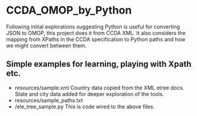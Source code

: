 # CCDA_OMOP_by_Python
Following initial explorations suggesting Python is useful for converting JSON to OMOP, this project does it from CCDA XML. It also considers the mapping from XPaths in the CCDA specification to Python paths and how we might convert between them. 

## Simple examples for learning, playing with Xpath etc.
- resources/sample.xml Country data copied from the XML etree docs. State and city data added for deeper exploration of the tools.
- resources/sample_paths.txt
- /ele_tree_sample.py  This is code wired to the above files.
